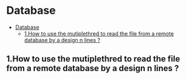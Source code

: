 # Database

- [Database](#database)
  - [1.How to use the mutiplethred to read the file from a remote database by a design n lines ?](#1how-to-use-the-mutiplethred-to-read-the-file-from-a-remote-database-by-a-design-n-lines-)

## 1.How to use the mutiplethred to read the file from a remote database by a design n lines ?
